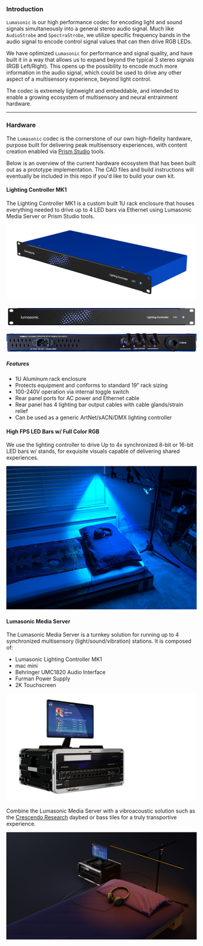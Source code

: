 
### Introduction

`Lumasonic` is our high performance codec for encoding light and sound signals simultaneously into a general 
stereo audio signal. Much like `AudioStrobe` and `SpectraStrobe`, we utilize specific frequency bands in the audio
signal to encode control signal values that can then drive RGB LEDs.

We have optimized `Lumasonic` for performance and signal quality, and have built it in a way that allows us to expand
beyond the typical 3 stereo signals (RGB Left/Right). This opens up the possibility to encode much more information in
the audio signal, which could be used to drive any other aspect of a multisensory experience, beyond light control.

The codec is extremely lightweight and embeddable, and intended to enable a growing ecosystem of multisensory and 
neural entrainment hardware.

---

### Hardware

The `Lumasonic` codec is the cornerstone of our own high-fidelity hardware, purpose built for delivering peak
multisensory experiences, with content creation enabled via [Prism Studio](../02-Prism-Studio/01-introduction.md) tools.

Below is an overview of the current hardware ecosystem that has been built out as a prototype implementation. The CAD
files and build instructions will eventually be included in this repo if you'd like to build your own kit.

#### Lighting Controller MK1

The Lighting Controller MK1 is a custom built 1U rack enclosure that houses everything needed to drive up to 4 LED bars 
via Ethernet using Lumasonic Media Server or Prism Studio tools.

![LumasonicLightingControllerMK1 image-center image-full image-margin-v-24](img/LumasonicMK1.png)

![LumasonicLightingControllerMK1Front image-center image-full image-margin-v-24](img/LumasonicMK1_front_edit.png)

![LumasonicLightingControllerMK1Back image-center image-full image-margin-v-24](img/LumasonicMK1_back_edit.png)

##### Features

* 1U Aluminum rack enclosure
* Protects equipment and conforms to standard 19” rack sizing
* 100-240V operation via internal toggle switch
* Rear panel ports for AC power and Ethernet cable
* Rear panel has 4 lighting bar output cables with cable glands/strain relief
* Can be used as a generic ArtNet/sACN/DMX lighting controller

#### High FPS LED Bars w/ Full Color RGB
We use the lighting controller to drive Up to 4x synchronized 8-bit or 16-bit LED bars w/ stands, for exquisite 
visuals capable of delivering shared experiences.

![LumasonicExperience image-center image-full image-margin-v-24](img/Lumasonic_experience.jpg)

#### Lumasonic Media Server

The Lumasonic Media Server is a turnkey solution for running up to 4 synchronized multisensory (light/sound/vibration)
stations. It is composed of:

* Lumasonic Lighting Controller MK1
* mac mini
* Behringer UMC1820 Audio Interface
* Furman Power Supply
* 2K Touchscreen

![LumasonicMediaServer image-center image-full image-margin-v-24](img/LumasonicMediaServer_2.png)

Combine the Lumasonic Media Server with a vibroacoustic solution such as the [Crescendo Research](https://www.crescendoresearch.com/) 
daybed or bass tiles for a truly transportive experience.

![LumasonicMediaServer image-center image-full image-margin-v-24](img/LumasonicMediaServer_1.jpg)
